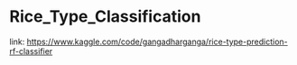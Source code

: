 # Rice_Type_Classification 
link: https://www.kaggle.com/code/gangadharganga/rice-type-prediction-rf-classifier
